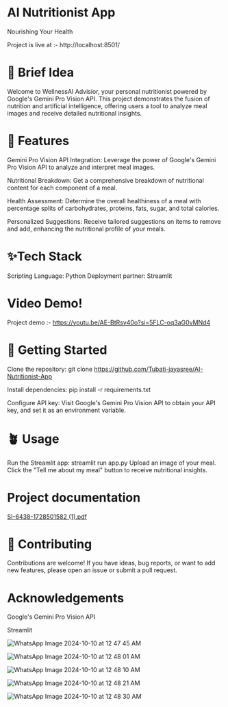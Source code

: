 # AI Nutritionist App

Nourishing Your Health

Project is live at :- http://localhost:8501/

# 🚀 Brief Idea
Welcome to WellnessAI Advisior, your personal nutritionist powered by Google's Gemini Pro Vision API. This project demonstrates the fusion of nutrition and artificial intelligence, offering users a tool to analyze meal images and receive detailed nutritional insights.

# 🌿 Features
Gemini Pro Vision API Integration: Leverage the power of Google's Gemini Pro Vision API to analyze and interpret meal images.

Nutritional Breakdown: Get a comprehensive breakdown of nutritional content for each component of a meal.

Health Assessment: Determine the overall healthiness of a meal with percentage splits of carbohydrates, proteins, fats, sugar, and total calories.

Personalized Suggestions: Receive tailored suggestions on items to remove and add, enhancing the nutritional profile of your meals.

# ✨Tech Stack
Scripting Language: Python Deployment partner: Streamlit

# Video Demo!
Project demo :- https://youtu.be/AE-BtRsy40o?si=5FLC-oq3aG0vMNd4 

# 💫 Getting Started
Clone the repository: git clone https://github.com/Tubati-jayasree/AI-Nutritionist-App

Install dependencies: pip install -r requirements.txt

Configure API key: Visit Google's Gemini Pro Vision API to obtain your API key, and set it as an environment variable.

# 🪴 Usage
Run the Streamlit app: streamlit run app.py Upload an image of your meal. Click the "Tell me about my meal" button to receive nutritional insights.

# Project documentation
[SI-6438-1728501582 (1).pdf](https://github.com/user-attachments/files/17329044/SI-6438-1728501582.1.pdf)

# 👥 Contributing
Contributions are welcome! If you have ideas, bug reports, or want to add new features, please open an issue or submit a pull request.

# Acknowledgements
Google's Gemini Pro Vision API

Streamlit

![WhatsApp Image 2024-10-10 at 12 47 45 AM](https://github.com/user-attachments/assets/eed190c3-bb57-42ef-a45e-99b1c30eb085)

![WhatsApp Image 2024-10-10 at 12 48 01 AM](https://github.com/user-attachments/assets/7590b401-c18f-47e0-919b-02e1b45eb335)

![WhatsApp Image 2024-10-10 at 12 48 10 AM](https://github.com/user-attachments/assets/1f0384ad-3f7d-4320-8923-70c7661c0d3f)

![WhatsApp Image 2024-10-10 at 12 48 21 AM](https://github.com/user-attachments/assets/cebd97f4-a015-474a-aa7e-a93be39330bf)

![WhatsApp Image 2024-10-10 at 12 48 30 AM](https://github.com/user-attachments/assets/714d4179-920e-49c8-a9b5-eb9ea2db6bbc)





